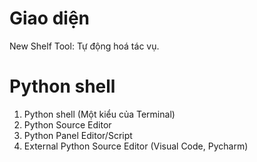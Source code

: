 # Giao diện
New Shelf
Tool: Tự động hoá tác vụ.



# Python shell
1. Python shell (Một kiểu của Terminal)
2. Python Source Editor
3. Python Panel Editor/Script 
4. External Python Source Editor (Visual Code, Pycharm)